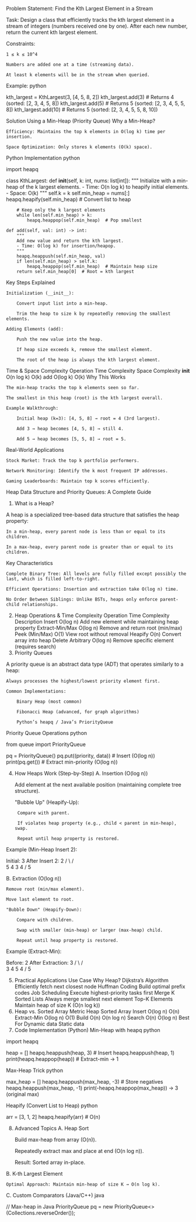 Problem Statement: Find the Kth Largest Element in a Stream

Task:
Design a class that efficiently tracks the kth largest element in a stream of integers (numbers received one by one). After each new number, return the current kth largest element.

Constraints:

    1 ≤ k ≤ 10^4

    Numbers are added one at a time (streaming data).

    At least k elements will be in the stream when queried.

Example:
python

kth_largest = KthLargest(3, [4, 5, 8, 2])
kth_largest.add(3)   # Returns 4 (sorted: [2, 3, 4, 5, 8])
kth_largest.add(5)   # Returns 5 (sorted: [2, 3, 4, 5, 5, 8])
kth_largest.add(10)  # Returns 5 (sorted: [2, 3, 4, 5, 5, 8, 10])

Solution Using a Min-Heap (Priority Queue)
Why a Min-Heap?

    Efficiency: Maintains the top k elements in O(log k) time per insertion.

    Space Optimization: Only stores k elements (O(k) space).

Python Implementation
python

import heapq

class KthLargest:
    def __init__(self, k: int, nums: list[int]):
        """
        Initialize with a min-heap of the k largest elements.
        - Time: O(n log k) to heapify initial elements.
        - Space: O(k)
        """
        self.k = k
        self.min_heap = nums[:]
        heapq.heapify(self.min_heap)  # Convert list to heap
        
        # Keep only the k largest elements
        while len(self.min_heap) > k:
            heapq.heappop(self.min_heap)  # Pop smallest

    def add(self, val: int) -> int:
        """
        Add new value and return the kth largest.
        - Time: O(log k) for insertion/heapop.
        """
        heapq.heappush(self.min_heap, val)
        if len(self.min_heap) > self.k:
            heapq.heappop(self.min_heap)  # Maintain heap size
        return self.min_heap[0]  # Root = kth largest

Key Steps Explained

    Initialization (__init__):

        Convert input list into a min-heap.

        Trim the heap to size k by repeatedly removing the smallest elements.

    Adding Elements (add):

        Push the new value into the heap.

        If heap size exceeds k, remove the smallest element.

        The root of the heap is always the kth largest element.

Time & Space Complexity
Operation	Time Complexity	Space Complexity
__init__	O(n log k)	O(k)
add	O(log k)	O(k)
Why This Works

    The min-heap tracks the top k elements seen so far.

    The smallest in this heap (root) is the kth largest overall.

    Example Walkthrough:

        Initial heap (k=3): [4, 5, 8] → root = 4 (3rd largest).

        Add 3 → heap becomes [4, 5, 8] → still 4.

        Add 5 → heap becomes [5, 5, 8] → root = 5.

Real-World Applications

    Stock Market: Track the top k portfolio performers.

    Network Monitoring: Identify the k most frequent IP addresses.

    Gaming Leaderboards: Maintain top k scores efficiently.


Heap Data Structure and Priority Queues: A Complete Guide
1. What is a Heap?

A heap is a specialized tree-based data structure that satisfies the heap property:

    In a min-heap, every parent node is less than or equal to its children.

    In a max-heap, every parent node is greater than or equal to its children.

Key Characteristics

    Complete Binary Tree: All levels are fully filled except possibly the last, which is filled left-to-right.

    Efficient Operations: Insertion and extraction take O(log n) time.

    No Order Between Siblings: Unlike BSTs, heaps only enforce parent-child relationships.

2. Heap Operations & Time Complexity
Operation	Time Complexity	Description
Insert	O(log n)	Add new element while maintaining heap property
Extract-Min/Max	O(log n)	Remove and return root (min/max)
Peek (Min/Max)	O(1)	View root without removal
Heapify	O(n)	Convert array into heap
Delete Arbitrary	O(log n)	Remove specific element (requires search)
3. Priority Queues

A priority queue is an abstract data type (ADT) that operates similarly to a heap:

    Always processes the highest/lowest priority element first.

    Common Implementations:

        Binary Heap (most common)

        Fibonacci Heap (advanced, for graph algorithms)

        Python’s heapq / Java’s PriorityQueue

Priority Queue Operations
python

from queue import PriorityQueue

pq = PriorityQueue()
pq.put((priority, data))  # Insert (O(log n))
print(pq.get())           # Extract min-priority (O(log n))

4. How Heaps Work (Step-by-Step)
A. Insertion (O(log n))

    Add element at the next available position (maintaining complete tree structure).

    "Bubble Up" (Heapify-Up):

        Compare with parent.

        If violates heap property (e.g., child < parent in min-heap), swap.

        Repeat until heap property is restored.

Example (Min-Heap Insert 2):

Initial:     3           After Insert 2:     2
            / \                            /   \
           5   4                          3     4
                                        /
                                       5

B. Extraction (O(log n))

    Remove root (min/max element).

    Move last element to root.

    "Bubble Down" (Heapify-Down):

        Compare with children.

        Swap with smaller (min-heap) or larger (max-heap) child.

        Repeat until heap property is restored.

Example (Extract-Min):

Before:     2           After Extraction:     3
           / \                              /   \
          3   4                            5     4
         /
        5

5. Practical Applications
Use Case	Why Heap?
Dijkstra’s Algorithm	Efficiently fetch next closest node
Huffman Coding	Build optimal prefix codes
Job Scheduling	Execute highest-priority tasks first
Merge K Sorted Lists	Always merge smallest next element
Top-K Elements	Maintain heap of size K (O(n log k))
6. Heap vs. Sorted Array
Metric	Heap	Sorted Array
Insert	O(log n)	O(n)
Extract-Min	O(log n)	O(1)
Build	O(n)	O(n log n)
Search	O(n)	O(log n)
Best For	Dynamic data	Static data
7. Code Implementation (Python)
Min-Heap with heapq
python

import heapq

heap = []
heapq.heappush(heap, 3)  # Insert
heapq.heappush(heap, 1)
print(heapq.heappop(heap))  # Extract-min → 1

Max-Heap Trick
python

max_heap = []
heapq.heappush(max_heap, -3)  # Store negatives
heapq.heappush(max_heap, -1)
print(-heapq.heappop(max_heap))  → 3 (original max)

Heapify (Convert List to Heap)
python

arr = [3, 1, 2]
heapq.heapify(arr)  # O(n)

8. Advanced Topics
A. Heap Sort

    Build max-heap from array (O(n)).

    Repeatedly extract max and place at end (O(n log n)).

    Result: Sorted array in-place.

B. K-th Largest Element

    Optimal Approach: Maintain min-heap of size K → O(n log k).

C. Custom Comparators (Java/C++)
java

// Max-heap in Java
PriorityQueue<Integer> pq = new PriorityQueue<>(Collections.reverseOrder());

